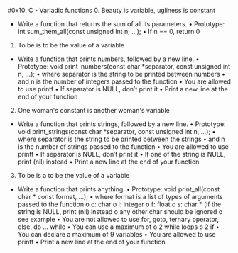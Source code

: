 #0x10. C - Variadic functions
0. Beauty is variable, ugliness is constant
- Write a function that returns the sum of all its parameters.
• Prototype: int sum_them_all(const unsigned int n, ...);
• If n == 0, return 0

1. To be is to be the value of a variable
- Write a function that prints numbers, followed by a new line.
• Prototype: void print_numbers(const char *separator, const unsigned int n, ...);
• where separator is the string to be printed between numbers
• and n is the number of integers passed to the function
• You are allowed to use printf
• If separator is NULL, don’t print it 
• Print a new line at the end of your function

2. One woman's constant is another woman's variable
- Write a function that prints strings, followed by a new line.
• Prototype: void print_strings(const char *separator, const unsigned int n, ...);
• where separator is the string to be printed between the strings
• and n is the number of strings passed to the function
• You are allowed to use printf
• If separator is NULL, don’t print it 
• If one of the string is NULL, print (nil) instead 
• Print a new line at the end of your function

3. To be is a to be the value of a variable
- Write a function that prints anything. 
• Prototype: void print_all(const char * const format, ...); 
• where format is a list of types of arguments passed to the function 
o c: char 
o i: integer 
o f: float 
o s: char * (if the string is NULL, print (nil) instead 
o any other char should be ignored 
o see example 
• You are not allowed to use for, goto, ternary operator, else, do ... while 
• You can use a maximum of 
o 2 while loops 
o 2 if 
• You can declare a maximum of 9 variables 
• You are allowed to use printf • 
Print a new line at the end of your function
